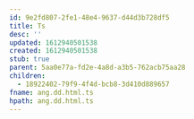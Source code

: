 ```yaml
---
id: 9e2fd807-2fe1-48e4-9637-d44d3b728df5
title: Ts
desc: ''
updated: 1612940501538
created: 1612940501538
stub: true
parent: 5aa0e77a-fd2e-4a8d-a3b5-762acb75aa28
children:
  - 18922402-79f9-4f4d-bcb8-3d410d889657
fname: ang.dd.html.ts
hpath: ang.dd.html.ts
---
```



